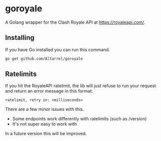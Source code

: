 # goroyale
A Golang wrapper for the Clash Royale API at https://royaleapi.com/.

## Installing
If you have Go installed you can run this command.
```sh
go get github.com/Altarrel/goroyale
```

## Ratelimits
If you hit the RoyaleAPI ratelimit, the lib will just refuse to run your request and return an error message in this format:
```
ratelimit, retry in: <milliseconds>
```
There are a few minor issues with this.

- Some endpoints work differently with ratelimits (such as /version)
- It's not super easy to work with

In a future version this will be improved.